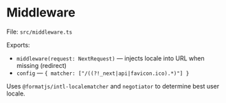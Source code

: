 # Middleware

File: `src/middleware.ts`

Exports:
- `middleware(request: NextRequest)` — injects locale into URL when missing (redirect)
- `config` — `{ matcher: ["/((?!_next|api|favicon.ico).*)"] }`

Uses `@formatjs/intl-localematcher` and `negotiator` to determine best user locale.
